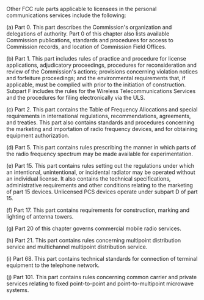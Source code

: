 Other FCC rule parts applicable to licensees in the personal communications services include the following:

(a) Part 0. This part describes the Commission's organization and delegations of authority. Part 0 of this chapter also lists available Commission publications, standards and procedures for access to Commission records, and location of Commission Field Offices.

(b) Part 1. This part includes rules of practice and procedure for license applications, adjudicatory proceedings, procedures for reconsideration and review of the Commission's actions; provisions concerning violation notices and forfeiture proceedings; and the environmental requirements that, if applicable, must be complied with prior to the initiation of construction. Subpart F includes the rules for the Wireless Telecommunications Services and the procedures for filing electronically via the ULS.

(c) Part 2. This part contains the Table of Frequency Allocations and special requirements in international regulations, recommendations, agreements, and treaties. This part also contains standards and procedures concerning the marketing and importation of radio frequency devices, and for obtaining equipment authorization.

(d) Part 5. This part contains rules prescribing the manner in which parts of the radio frequency spectrum may be made available for experimentation.

(e) Part 15. This part contains rules setting out the regulations under which an intentional, unintentional, or incidental radiator may be operated without an individual license. It also contains the technical specifications, administrative requirements and other conditions relating to the marketing of part 15 devices. Unlicensed PCS devices operate under subpart D of part 15.
                      

(f) Part 17. This part contains requirements for construction, marking and lighting of antenna towers.

(g) Part 20 of this chapter governs commercial mobile radio services.

(h) Part 21. This part contains rules concerning multipoint distribution service and multichannel multipoint distribution service.

(i) Part 68. This part contains technical standards for connection of terminal equipment to the telephone network.

(j) Part 101. This part contains rules concerning common carrier and private services relating to fixed point-to-point and point-to-multipoint microwave systems.

